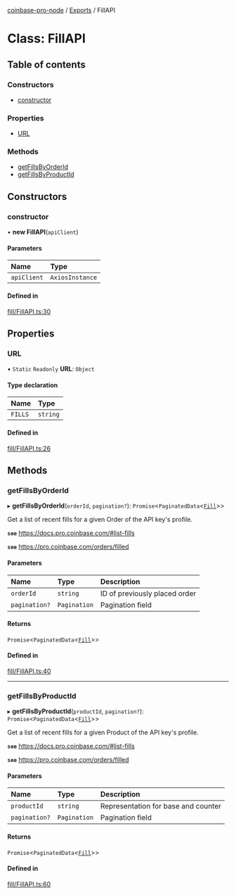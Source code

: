 [coinbase-pro-node](../README.md) / [Exports](../modules.md) / FillAPI

# Class: FillAPI

## Table of contents

### Constructors

- [constructor](FillAPI.md#constructor)

### Properties

- [URL](FillAPI.md#url)

### Methods

- [getFillsByOrderId](FillAPI.md#getfillsbyorderid)
- [getFillsByProductId](FillAPI.md#getfillsbyproductid)

## Constructors

### constructor

• **new FillAPI**(`apiClient`)

#### Parameters

| Name | Type |
| :------ | :------ |
| `apiClient` | `AxiosInstance` |

#### Defined in

[fill/FillAPI.ts:30](https://github.com/bennycode/coinbase-pro-node/blob/9734468/src/fill/FillAPI.ts#L30)

## Properties

### URL

▪ `Static` `Readonly` **URL**: `Object`

#### Type declaration

| Name | Type |
| :------ | :------ |
| `FILLS` | `string` |

#### Defined in

[fill/FillAPI.ts:26](https://github.com/bennycode/coinbase-pro-node/blob/9734468/src/fill/FillAPI.ts#L26)

## Methods

### getFillsByOrderId

▸ **getFillsByOrderId**(`orderId`, `pagination?`): `Promise`<`PaginatedData`<[`Fill`](../interfaces/Fill.md)\>\>

Get a list of recent fills for a given Order of the API key's profile.

**`see`** https://docs.pro.coinbase.com/#list-fills

**`see`** https://pro.coinbase.com/orders/filled

#### Parameters

| Name | Type | Description |
| :------ | :------ | :------ |
| `orderId` | `string` | ID of previously placed order |
| `pagination?` | `Pagination` | Pagination field |

#### Returns

`Promise`<`PaginatedData`<[`Fill`](../interfaces/Fill.md)\>\>

#### Defined in

[fill/FillAPI.ts:40](https://github.com/bennycode/coinbase-pro-node/blob/9734468/src/fill/FillAPI.ts#L40)

___

### getFillsByProductId

▸ **getFillsByProductId**(`productId`, `pagination?`): `Promise`<`PaginatedData`<[`Fill`](../interfaces/Fill.md)\>\>

Get a list of recent fills for a given Product of the API key's profile.

**`see`** https://docs.pro.coinbase.com/#list-fills

**`see`** https://pro.coinbase.com/orders/filled

#### Parameters

| Name | Type | Description |
| :------ | :------ | :------ |
| `productId` | `string` | Representation for base and counter |
| `pagination?` | `Pagination` | Pagination field |

#### Returns

`Promise`<`PaginatedData`<[`Fill`](../interfaces/Fill.md)\>\>

#### Defined in

[fill/FillAPI.ts:60](https://github.com/bennycode/coinbase-pro-node/blob/9734468/src/fill/FillAPI.ts#L60)
